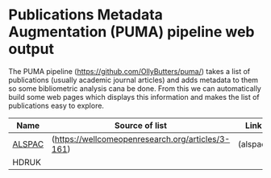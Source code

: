 # Publications Metadata Augmentation (PUMA) pipeline web output

The PUMA pipeline (https://github.com/OllyButters/puma/) takes a list of publications (usually academic journal articles) and adds metadata to them so some bibliometric analysis cana be done. From this we can automatically build some web pages which displays this information and makes the list of publications easy to explore.


| Name   | Source of list                                  | Link |
| ---    | ---                                             | --- | 
| [ALSPAC](http://www.bristol.ac.uk/alspac/researchers/publications/) | (https://wellcomeopenresearch.org/articles/3-161) | (alspac) | 
| HDRUK  | | |
